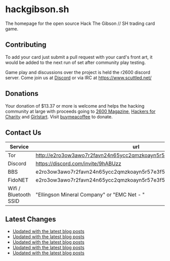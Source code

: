 # hackgibson.sh
The homepage for the open source Hack The Gibson // SH trading card game.


## Contributing

To add your card just submit a pull request with your card's front art, it would be added to the next run of set after community play testing.

Game play and discussions over the project is held the r2600 discord server. Come join us at [Discord](https://discord.com/invite/9hABUzz) or via IRC at https://www.scuttled.net/


## Donations

Your donation of $13.37 or more is welcome and helps the hacking community at large with proceeds going to [2600 Magazine](https://2600.com/), [Hackers for Charity](https://hackersforcharity.org) and [Girlstart](https://girlstart.org).  Visit [buymeacoffee](https://www.buymeacoffee.com/hackgibson.sh) to donate.


## Contact Us

Service | url
-|-
Tor | http://e2ro3ow3awo7r2favn24n65ycc2qmzkoayn5r57e3f56nvjwdcgg32ad.onion
Discord | https://discord.com/invite/9hABUzz
BBS | e2ro3ow3awo7r2favn24n65ycc2qmzkoayn5r57e3f56nvjwdcgg32ad.onion:23
FidoNET | e2ro3ow3awo7r2favn24n65ycc2qmzkoayn5r57e3f56nvjwdcgg32ad.onion:24554
Wifi / Bluetooth SSID | "Ellingson Mineral Company" or "EMC Net - <fidonet address>"

## Latest Changes
<!-- BLOG-POST-LIST:START -->
- [Updated with the latest blog posts](https://github.com/DFW2600/hackgibson.sh/commit/bf0bd6dea600ba768e991c9f1768cdcd485c2a93)
- [Updated with the latest blog posts](https://github.com/DFW2600/hackgibson.sh/commit/402dd5c11c729bcd411ee2033f82d996d4571727)
- [Updated with the latest blog posts](https://github.com/DFW2600/hackgibson.sh/commit/b101d7547129ddbf92ae722c2dc012529db4eee4)
- [Updated with the latest blog posts](https://github.com/DFW2600/hackgibson.sh/commit/9d081f0ead4d0f3d3c0e71e8da4c73a85128411f)
- [Updated with the latest blog posts](https://github.com/DFW2600/hackgibson.sh/commit/f23cdebc6b91b45da400e5ed62aadeb87210cc5e)
<!-- BLOG-POST-LIST:END -->
